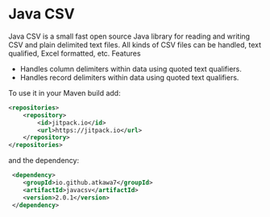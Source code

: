 # Java CSV

Java CSV is a small fast open source Java library for reading and writing CSV and plain delimited text files. All kinds of CSV files can be handled, text qualified, Excel formatted, etc.
Features
- Handles column delimiters within data using quoted text qualifiers.
- Handles record delimiters within data using quoted text qualifiers. 

To use it in your Maven build add:
```xml
<repositories>
	<repository>
	    <id>jitpack.io</id>
	    <url>https://jitpack.io</url>
	</repository>
</repositories>
```

and the dependency:
```xml
 <dependency>
    <groupId>io.github.atkawa7</groupId>
    <artifactId>javacsv</artifactId>
    <version>2.0.1</version>
 </dependency>
```
